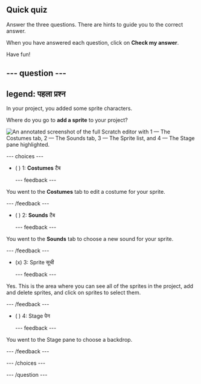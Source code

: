 ## Quick quiz

Answer the three questions. There are hints to guide you to the correct answer.

When you have answered each question, click on **Check my answer**.

Have fun!

--- question ---
---
legend: पहला प्रश्न
---

In your project, you added some sprite characters.

Where do you go to **add a sprite** to your project?

![An annotated screenshot of the full Scratch editor with 1 — The Costumes tab, 2 — The Sounds tab, 3 — The Sprite list, and 4 — The Stage pane highlighted.](images/question1.png)

--- choices ---

- ( ) 1: **Costumes** टैब

  --- feedback ---

You went to the **Costumes** tab to edit a costume for your sprite.

  --- /feedback ---

- ( ) 2: **Sounds** टैब

  --- feedback ---

You went to the **Sounds** tab to choose a new sound for your sprite.

  --- /feedback ---

- (x) 3: Sprite सूची

  --- feedback ---

Yes. This is the area where you can see all of the sprites in the project, add and delete sprites, and click on sprites to select them.

  --- /feedback ---

- ( ) 4: Stage पेन

  --- feedback ---

You went to the Stage pane to choose a backdrop.

  --- /feedback ---

--- /choices ---

--- /question ---
